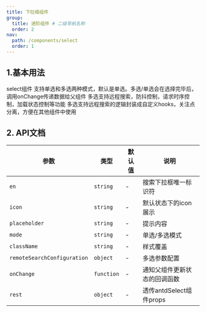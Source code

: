 ```yaml
---
title: 下拉框组件
group:
  title: 进阶组件 # 二级导航名称
  order: 2
nav:
  path: /components/select
  order: 1
---
```


## 1.基本用法

select组件 支持单选和多选两种模式，默认是单选。多选/单选会在选择完毕后，调用onChange传递数据给父组件
多选支持远程搜索，防抖控制，请求时序控制，加载状态控制等功能
多选支持远程搜索的逻辑封装成自定义hooks，关注点分离，方便在其他组件中使用

## 2. API文档

| 参数                        | 类型       | 默认值 | 说明                         |
| --------------------------- | ---------- | ------ | ---------------------------- |
| `en`                        | `string`   | -      | 搜索下拉框唯一标识符         |
| `icon`                      | `string`   | -      | 默认状态下的icon展示         |
| `placeholder`               | `string`   | -      | 提示内容                     |
| `mode`                      | `string`   | -      | 单选/多选模式                |
| `className`                 | `string`   | -      | 样式覆盖                     |
| `remoteSearchConfiguration` | `object`   | -      | 多选参数配置                 |
| `onChange`                | `function` | -      | 通知父组件更新状态的回调函数 |
|  `rest`                   | `object`   | -      | 透传antdSelect组件props      |

<code src="./demo/basic.tsx" title='支持单选/多选/远程搜索'  ></code>
